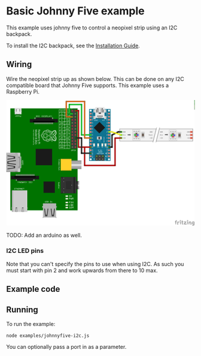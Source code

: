 # Basic Johnny Five example

This example uses johnny five to control a neopixel strip using an I2C backpack.

To install the I2C backpack, see the [Installation Guide](installation.md).

## Wiring

Wire the neopixel strip up as shown below. This can be done on any I2C compatible
board that Johnny Five supports. This example uses a Raspberry Pi.

![Wiring diagram](breadboard/i2c_backpack_bb.png)

TODO: Add an arduino as well.

### I2C LED pins

Note that you can't specify the pins to use when using I2C. As such you must
start with pin 2 and work upwards from there to 10 max.

## Example code


## Running

To run the example:

```
node examples/johnnyfive-i2c.js
```

You can optionally pass a port in as a parameter.
